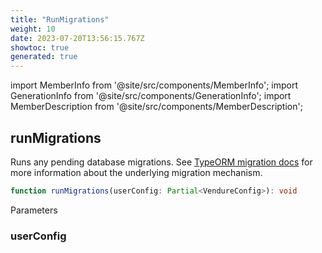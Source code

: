 ```yaml
---
title: "RunMigrations"
weight: 10
date: 2023-07-20T13:56:15.767Z
showtoc: true
generated: true
---
```

<!-- This file was generated from the Vendure source. Do not modify. Instead, re-run the "docs:build" script -->
import MemberInfo from '@site/src/components/MemberInfo';
import GenerationInfo from '@site/src/components/GenerationInfo';
import MemberDescription from '@site/src/components/MemberDescription';


## runMigrations

<GenerationInfo sourceFile="packages/core/src/migrate.ts" sourceLine="40" packageName="@vendure/core" />

Runs any pending database migrations. See [TypeORM migration docs](https://typeorm.io/#/migrations)
for more information about the underlying migration mechanism.

```ts title="Signature"
function runMigrations(userConfig: Partial<VendureConfig>): void
```
Parameters

### userConfig

<MemberInfo kind="parameter" type="Partial&#60;<a href='/typescript-api/configuration/vendure-config#vendureconfig'>VendureConfig</a>&#62;" />

